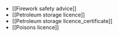 - [[Firework safety advice]]
- [[Petroleum storage licence]]
- [[Petroleum storage licence_certificate]]
- [[Poisons licence]]
